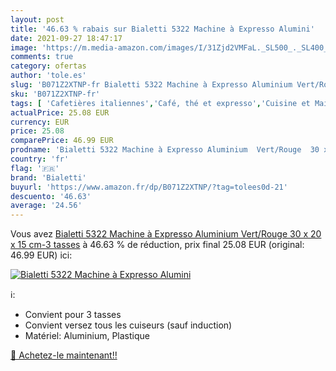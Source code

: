 ```yaml
---
layout: post
title: '46.63 % rabais sur Bialetti 5322 Machine à Expresso Alumini'
date: 2021-09-27 18:47:17
image: 'https://m.media-amazon.com/images/I/31Zjd2VMFaL._SL500_._SL400_.jpg'
comments: true
category: ofertas
author: 'tole.es'
slug: 'B071Z2XTNP-fr Bialetti 5322 Machine à Expresso Aluminium Vert/Rouge 30 x...'
sku: 'B071Z2XTNP-fr'
tags: [ 'Cafetières italiennes','Café, thé et expresso','Cuisine et Maison','bialetti', ]
actualPrice: 25.08 EUR
currency: EUR
price: 25.08
comparePrice: 46.99 EUR
prodname: 'Bialetti 5322 Machine à Expresso Aluminium  Vert/Rouge  30 x 20 x 15 cm-3 tasses'
country: 'fr'
flag: '🇫🇷'
brand: 'Bialetti'
buyurl: 'https://www.amazon.fr/dp/B071Z2XTNP/?tag=tolees0d-21'
descuento: '46.63'
average: '24.56'
---
```


Vous avez [Bialetti 5322 Machine à Expresso Aluminium  Vert/Rouge  30 x 20 x 15 cm-3 tasses](https://www.amazon.fr/dp/B071Z2XTNP/?tag=tolees0d-21)  à  46.63 % de réduction, prix final  25.08 EUR (original: 46.99 EUR) ici:

[![Bialetti 5322 Machine à Expresso Alumini](https://m.media-amazon.com/images/I/31Zjd2VMFaL._SL500_._SL400_.jpg)](https://www.amazon.fr/dp/B071Z2XTNP/?tag=tolees0d-21)

ℹ️:

- Convient pour 3 tasses
- Convient versez tous les cuiseurs (sauf induction)
- Matériel: Aluminium, Plastique

[🛒 Achetez-le maintenant!!](https://www.amazon.fr/dp/B071Z2XTNP/?tag=tolees0d-21)
